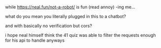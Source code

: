 while https://neal.fun/not-a-robot/ is fun (read annoy) -ing me...

what do you mean you literally plugged in this to a chatbot?

and with basically no verification but cors?

i hope neal himself think the 41 quiz was able to filter the requests enough for his api to handle anyways